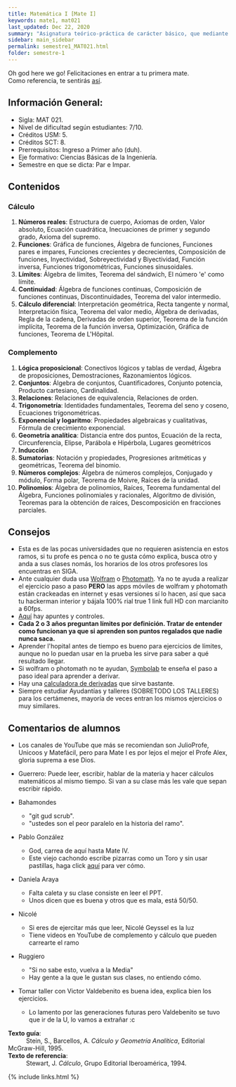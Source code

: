 ```yaml
---
title: Matemática I [Mate I]
keywords: mate1, mat021
last_updated: Dec 22, 2020
summary: "Asignatura teórico-práctica de carácter básico, que mediante la integración de conceptos del álgebra, la trigonometría y la geometría analítica, provee los fundamentos del lenguaje matemático; como los conceptos básicos y técnicas propias del cálculo diferencial para funciones reales de variable real."
sidebar: main_sidebar
permalink: semestre1_MAT021.html
folder: semestre-1
---
```


Oh god here we go! Felicitaciones en entrar a tu primera mate.  
Como referencia, te sentirás [así][1].

## Información General:
* Sigla: MAT 021.
* Nivel de dificultad según estudiantes: 7/10.
* Créditos USM: 5.
* Créditos SCT: 8.
* Prerrequisitos: Ingreso a Primer año (duh).
* Eje formativo: Ciencias Básicas de la Ingeniería.
* Semestre en que se dicta: Par e Impar.

## Contenidos

### Cálculo
1. **Números reales**: Estructura de cuerpo, Axiomas de orden, Valor absoluto, Ecuación cuadrática, Inecuaciones de primer y segundo grado, Axioma del supremo.
2. **Funciones**: Gráfica de funciones, Álgebra de funciones, Funciones pares e impares, Funciones crecientes y decrecientes, Composición de funciones, Inyectividad, Sobreyectividad y Biyectividad, Función inversa, Funciones trigonométricas, Funciones sinusoidales.
3. **Límites**: Álgebra de límites, Teorema del sándwich, El número 'e' como límite.
4. **Continuidad**: Álgebra de funciones continuas, Composición de funciones continuas, Discontinuidades, Teorema del valor intermedio.
5. **Cálculo diferencial**: Interpretación geométrica, Recta tangente y normal, Interpretación física, Teorema del valor medio, Álgebra de derivadas, Regla de la cadena, Derivadas de orden superior, Teorema de la función implícita, Teorema de la función inversa, Optimización, Gráfica de funciones, Teorema de L'Hôpital.

### Complemento
1. **Lógica proposicional**: Conectivos lógicos y tablas de verdad, Álgebra de proposiciones, Demostraciones, Razonamientos lógicos.
2. **Conjuntos**: Álgebra de conjuntos, Cuantificadores, Conjunto potencia, Producto cartesiano, Cardinalidad.
3. **Relaciones**: Relaciones de equivalencia, Relaciones de orden.
4. **Trigonometría**: Identidades fundamentales, Teorema del seno y coseno, Ecuaciones trigonométricas.
5. **Exponencial y logaritmo**: Propiedades algebraicas y cualitativas, Fórmula de crecimiento exponencial.
6. **Geometría analítica**: Distancia entre dos puntos, Ecuación de la recta, Circunferencia, Elipse, Parábola e Hipérbola, Lugares geométricos
7. **Inducción**
8. **Sumatorias**: Notación y propiedades, Progresiones aritméticas y geométricas, Teorema del binomio.
9. **Números complejos**: Álgebra de números complejos, Conjugado y módulo, Forma polar, Teorema de Moivre, Raíces de la unidad.
10. **Polinomios**: Álgebra de polinomios, Raíces, Teorema fundamental del Álgebra, Funciones polinomiales y racionales, Algoritmo de división, Teoremas para la obtención de raíces, Descomposición en fracciones parciales.

## Consejos
* Esta es de las pocas universidades que no requieren asistencia en estos ramos, si tu profe es penca o no te gusta cómo explica, busca otro y anda a sus clases nomás, los horarios de los otros profesores los encuentras en SIGA.
* Ante cualquier duda usa [Wolfram][2] o [Photomath][6]. Ya no te ayuda a realizar el ejercicio paso a paso **PERO** las apps móviles de wolfram y photomath están crackeadas en internet y esas versiones sí lo hacen, así que saca tu hackerman interior y bájala 100% rial true 1 link full HD con marcianito a 60fps.
* [Aquí][3] hay apuntes y controles.
* **Cada 2 o 3 años preguntan límites por definición. Tratar de entender como funcionan ya que si aprenden son puntos regalados que nadie nunca saca.**
* Aprender l'hopital antes de tiempo es bueno para ejercicios de límites, aunque no lo puedan usar en la prueba les sirve para saber a qué resultado llegar.
* Si wolfram o photomath no te ayudan, [Symbolab][4] te enseña el paso a paso ideal para aprender a derivar.
* Hay una [calculadora de derivadas][5] que sirve bastante.
* Siempre estudiar Ayudantías y talleres (SOBRETODO LOS TALLERES) para los certámenes, mayoría de veces entran los mismos ejercicios o muy similares.

## Comentarios de alumnos

* Los canales de YouTube que más se recomiendan son JulioProfe, Unicoos y Matefácil, pero para Mate I es por lejos el mejor el Profe Alex, gloria suprema a ese Dios.
    
* Guerrero: Puede leer, escribir, hablar de la materia y hacer cálculos matemáticos al mismo tiempo. Si van a su clase más les vale que sepan escribir rápido.

* Bahamondes
    * "git gud scrub".
    * "ustedes son el peor paralelo en la historia del ramo".

* Pablo González
    * God, carrea de aquí hasta Mate IV.
    * Este viejo cachondo escribe pizarras como un Toro y sin usar pastillas, haga click [aquí][7] para ver cómo. 

* Daniela Araya
    * Falta caleta y su clase consiste en leer el PPT.
    * Unos dicen que es buena y otros que es mala, está 50/50.

* Nicolé
    * Si eres de ejercitar más que leer, Nicolé Geyssel es la luz
    * Tiene videos en YouTube de complemento y cálculo que pueden carrearte el ramo

* Ruggiero
    * "Si no sabe esto, vuelva a la Media"
    * Hay gente a la que le gustan sus clases, no entiendo cómo.

* Tomar taller con Victor Valdebenito es buena idea, explica bien los ejercicios.
    * Lo lamento por las generaciones futuras pero Valdebenito se tuvo que ir de la U, lo vamos a extrañar :c


**Texto guía**:  
⠀⠀⠀⠀Stein, S., Barcellos, A. *Cálculo y Geometría Analítica*, Editorial McGraw-Hill, 1995.  
**Texto de referencia**:  
⠀⠀⠀⠀Stewart, J. *Cálculo*, Grupo Editorial Iberoamérica, 1994.



[1]: https://www.facebook.com/David.R.G.Lopez/videos/1821185477964938/
[2]: https://www.wolframalpha.com/
[3]: https://usmcl-my.sharepoint.com/personal/cristobal_montecino_sansano_usm_cl/_layouts/15/onedrive.aspx?id=%2Fpersonal%2Fcristobal_montecino_sansano_usm_cl%2FDocuments%2FAlejandria%20Archivos%2FSemestre%2001%2FMAT021%20-%20Matematicas%20I&ga=1
[4]: https://www.symbolab.com/
[5]: https://www.calculadora-de-derivadas.com/
[6]: https://photomath.com
[7]: https://media.licdn.com/dms/image/C5603AQGM1gIHoWfQPw/profile-displayphoto-shrink_200_200/0/1556898350821?e=2147483647&v=beta&t=GfYiO4IwSWroY-8-kTDv40MIKv7Jw1JNNi74erX4uCE


{% include links.html %}
